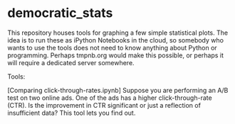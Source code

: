 # democratic_stats
This repository houses tools for graphing a few simple statistical plots.  The idea is to run these as iPython Notebooks in the cloud, so somebody who wants to use the tools does not need to know anything about Python or programming.  Perhaps tmpnb.org would make this possible, or perhaps it will require a dedicated server somewhere.

Tools:

[Comparing click-through-rates.ipynb]  Suppose you are performing an A/B test on two online ads.  One of the ads has a higher click-through-rate (CTR).  Is the improvement in CTR significant or just a reflection of insufficient data?  This tool lets you find out.
